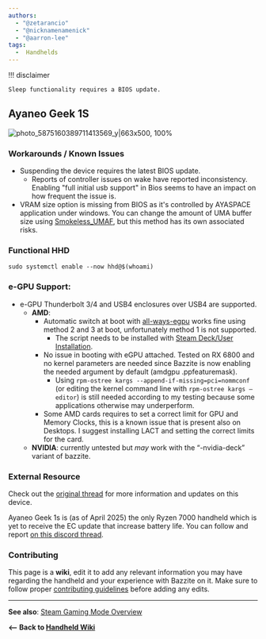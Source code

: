 ```yaml
---
authors:
  - "@zetarancio"
  - "@nicknamenamenick"
  - "@aarron-lee"
tags:
  -  Handhelds
---
```


<!-- ANCHOR: METADATA -->
<!--{"url_discourse": "https://universal-blue.discourse.group/docs?topic=2417", "fetched_at": "2024-09-03 16:43:20.646543+00:00"}-->
<!-- ANCHOR_END: METADATA -->


!!! disclaimer

    Sleep functionality requires a BIOS update.

## Ayaneo Geek 1S

![photo_5875160389711413569_y|663x500, 100%](../../img/Ayaneo_Geek_1S.jpeg)

### Workarounds / Known Issues

- Suspending the device requires the latest BIOS update.
  - Reports of controller issues on wake have reported inconsistency. Enabling "full initial usb support" in Bios seems to have an impact on how frequent the issue is.
- VRAM size option is missing from BIOS as it's controlled by AYASPACE application under windows. You can change the amount of UMA buffer size using [Smokeless_UMAF](https://github.com/DavidS95/Smokeless_UMAF), but this method has its own associated risks.

### Functional HHD

```
sudo systemctl enable --now hhd@$(whoami)
```

### e-GPU Support:

- e-GPU Thunderbolt 3/4 and USB4 enclosures over USB4 are supported. 
  - **AMD**:
    - Automatic switch at boot with [all-ways-egpu](https://github.com/ewagner12/all-ways-egpu/tree/main) works fine using method 2 and 3 at boot, unfortunately method 1 is not supported.
      - The script needs to be installed with [Steam Deck/User Installation](https://github.com/ewagner12/all-ways-egpu/blob/main/README.md#steamosbazziteuser-installation).
    - No issue in booting with eGPU attached. Tested on RX 6800 and no kernel parameters are needed since Bazzite is now enabling the needed argument by default (amdgpu .ppfeaturemask).
      - Using `rpm-ostree kargs --append-if-missing=pci=nommconf` (or editing the kernel command line with `rpm-ostree kargs –editor`) is still needed according to my testing because some applications otherwise may underperform.
    - Some AMD cards requires to set a correct limit for GPU and Memory Clocks, this is a known issue that is present also on Desktops. I suggest installing LACT and setting the correct limits for the card.
  - **NVIDIA**: currently untested but _may_ work with the “-nvidia-deck” variant of bazzite.

### External Resource

Check out the [original thread](https://universal-blue.discourse.group/t/ayaneo-geek-1s-2s-linux-bazzite-support-is-already-almost-there-lets-add-them-to-the-officially-supported-devices/1046) for more information and updates on this device.

Ayaneo Geek 1s is (as of April 2025) the only Ryzen 7000 handheld which is yet to receive the EC update that increase battery life. You can follow and report [on this discord thread](https://discord.com/channels/717181357109018694/1301507866754289745).

### Contributing

This page is a **wiki**, edit it to add any relevant information you may have regarding the handheld and your experience with Bazzite on it. Make sure to follow proper [contributing guidelines](/CONTRIBUTE.md) before adding any edits.

<hr>

**See also**: [Steam Gaming Mode Overview](../Steam_Gaming_Mode.md)

**<-- Back to [Handheld Wiki](./index.md)**
